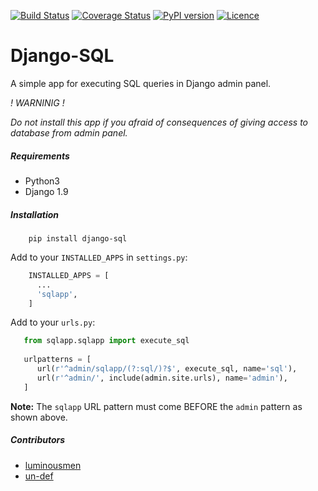 [![Build Status](https://travis-ci.org/luminousmen/django-sql.svg?branch=master)](https://travis-ci.org/luminousmen/django-sql)
[![Coverage Status](https://coveralls.io/repos/github/luminousmen/django-sql/badge.svg?branch=master)](https://coveralls.io/github/luminousmen/django-sql?branch=master)
[![PyPI version](https://badge.fury.io/py/django-sql.svg)](https://badge.fury.io/py/django-sql)
[![Licence](https://img.shields.io/github/license/mashape/apistatus.svg)](https://github.com/luminousmen/django-sql/blob/master/LICENCE)


Django-SQL
====
A simple app for executing SQL queries in Django admin panel.

*! WARNINIG !*

   _Do not install this app if you afraid of consequences of giving access to database from admin panel._


##### Requirements

* Python3
* Django 1.9


##### Installation

```
    pip install django-sql
```

Add to your `INSTALLED_APPS` in `settings.py`:


```python
    INSTALLED_APPS = [
      ...
      'sqlapp',
    ]
```

Add to your `urls.py`:


```python
   from sqlapp.sqlapp import execute_sql
   
   urlpatterns = [
      url(r'^admin/sqlapp/(?:sql/)?$', execute_sql, name='sql'),
      url(r'^admin/', include(admin.site.urls), name='admin'),
   ]
```
**Note:** The `sqlapp` URL pattern must come BEFORE the `admin` pattern as shown above.

##### Contributors

* [luminousmen](https://github.com/luminousmen)
* [un-def](https://github.com/un-def)
